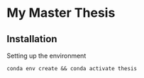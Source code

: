 # My Master Thesis

## Installation

Setting up the environment

```
conda env create && conda activate thesis
```

